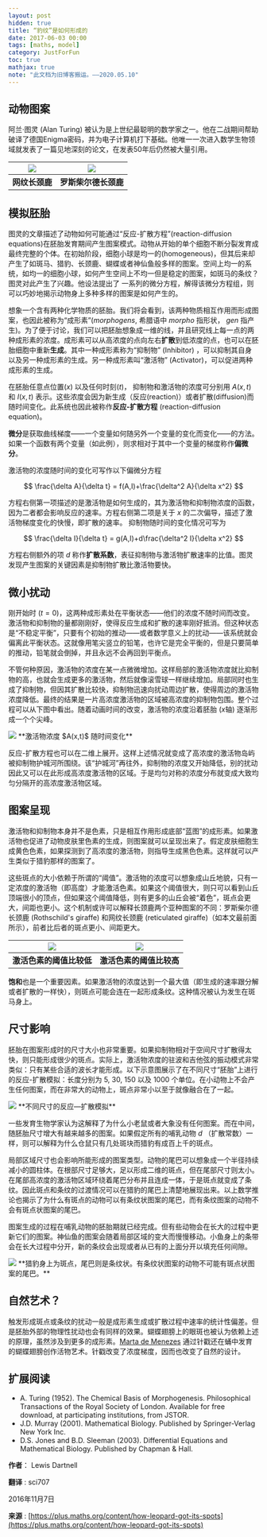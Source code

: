 ```yaml
---
layout: post
hidden: true
title: “豹纹”是如何形成的
date: 2017-06-03 00:00
tags: [maths, model]
category: JustForFun
toc: true
mathjax: true
note: "此文档为旧博客搬运。——2020.05.10"
---
```

## 动物图案
阿兰·图灵 (Alan Turing) 被认为是上世纪最聪明的数学家之一。他在二战期间帮助破译了德国Enigma密码，并为电子计算机打下基础。他唯一一次进入数学生物领域就发表了一篇见地深刻的论文，在发表50年后仍然被大量引用。


| <img src="https://plus.maths.org/issue30/features/dartnell/istock_reticulated.jpg" /> | <img src="https://plus.maths.org/issue30/features/dartnell/istock_rothschild.jpg" /> |
| :--------------------------------------: | :--------------------------------------: |
|                **网纹长颈鹿**                 |               **罗斯柴尔德长颈鹿**               |


## 模拟胚胎
图灵的文章描述了动物如何可能通过“反应-扩散方程”(reaction-diffusion equations)在胚胎发育期间产生图案模式。动物从开始的单个细胞不断分裂发育成最终完整的个体。在初始阶段，细胞小球是均一的(homogeneous)，但其后来却产生了如斑马、猎豹、长颈鹿、蝴蝶或者神仙鱼般多样的图案。空间上均一的系统，如均一的细胞小球，如何产生空间上不均一但是稳定的图案，如斑马的条纹？ 图灵对此产生了兴趣。他设法提出了 一系列的微分方程，解得该微分方程组，则可以巧妙地揭示动物身上多种多样的图案是如何产生的。

想象一个含有两种化学物质的胚胎。我们将会看到，该两种物质相互作用而形成图案，也因此被称为“成形素”(*morphogens*, 希腊语中 *morpho* 指形状， *gen* 指产生)。为了便于讨论，我们可以把胚胎想象成一维的线，并且研究线上每一点的两种成形素的浓度。成形素可以从高浓度的点向左右**扩散**到低浓度的点，也可以在胚胎细胞中重新**生成**。其中一种成形素称为“抑制物” (Inhibitor) ，可以抑制其自身以及另一种成形素的生成。另一种成形素叫“激活物” (Activator)，可以促进两种成形素的生成。

在胚胎任意点位置($x$) 以及任何时刻($t$)， 抑制物和激活物的浓度可分别用 $A(x,t)$ 和 $I(x,t)$ 表示。这些浓度会因为新生成（反应(reaction)）或者扩散(diffusion)而随时间变化。此系统也因此被称作**反应-扩散方程** (reaction-diffusion equation)。

**微分**是获取曲线梯度——一个变量如何随另外一个变量的变化而变化——的方法。如果一个函数有两个变量（如此例），则求相对于其中一个变量的梯度称作**偏微分**。

激活物的浓度随时间的变化可写作以下偏微分方程

$$
\frac{\delta A}{\delta t} = f(A,I)+\frac{\delta^2 A}{\delta x^2}
$$

方程右侧第一项描述的是激活物是如何生成的，其为激活物和抑制物浓度的函数，因为二者都会影响反应的速率。方程右侧第二项是关于 $x$ 的二次偏导，描述了激活物梯度变化的快慢，即扩散的速率。
抑制物随时间的变化情况可写为

$$
\frac{\delta I}{\delta t} = g(A,I)+d\frac{\delta^2 I}{\delta x^2}
$$

方程右侧额外的项 $d$ 称作**扩散系数**，表征抑制物与激活物扩散速率的比值。图灵发现产生图案的关键因素是抑制物扩散比激活物要快。

## 微小扰动
刚开始时 ($t=0$)，这两种成形素处在平衡状态——他们的浓度不随时间而改变。激活物和抑制物的量都刚刚好，使得反应生成和扩散的速率刚好抵消。但这种状态是“不稳定平衡”，只要有个初始的推动——或者数学意义上的扰动——该系统就会偏离此平衡状态。这就像用笔尖竖立的铅笔，也许它是完全平衡的，但是只要简单的推动，铅笔就会倒掉，并且永远不会再回到平衡点。

不管何种原因，激活物的浓度在某一点微微增加。这样局部的激活物浓度就比抑制物的高，也就会生成更多的激活物，然后就像滚雪球一样继续增加。局部同时也生成了抑制物，但因其扩散比较快，抑制物迅速向扰动周边扩散，使得周边的激活物浓度降低。最终的结果是一片高浓度激活物的区域被高浓度的抑制物包围。整个过程可以从下图中看出。随着动画时间的改变，激活物的浓度沿着胚胎 ($x$轴) 逐渐形成一个个尖峰。

<img src="https://plus.maths.org/issue30/features/dartnell/Instability.gif" />
**激活物浓度 $A(x,t)$ 随时间变化**

反应-扩散方程也可以在二维上展开。这样上述情况就变成了高浓度的激活物岛屿被抑制物护城河所围绕。该“护城河”再往外，抑制物的浓度又开始降低，别的扰动因此又可以在此形成高浓度激活物的区域。于是均匀对称的浓度分布就变成大致均匀分隔开的高浓度激活物区域。

## 图案呈现
激活物和抑制物本身并不是色素，只是相互作用形成底部“蓝图”的成形素。如果激活物也促进了动物皮肤里色素的生成，则图案就可以呈现出来了。假定皮肤细胞生成黄色色素，如果探测到了高浓度的激活物，则指导生成黑色色素。这样就可以产生类似于猎豹那样的图案了。

这些斑点的大小依赖于所谓的“阈值”。激活物的浓度可以想象成山丘地貌，只有一定浓度的激活物（即高度）才能激活色素。如果这个阈值很大，则只可以看到山丘顶端很小的顶点，但如果这个阈值降低，则有更多的山丘会被“着色”，斑点会更大，间距也更小。这个机制或许可以解释长颈鹿两个亚种图案的不同：罗斯柴尔德长颈鹿 (Rothschild's giraffe) 和网纹长颈鹿 (reticulated giraffe)（如本文最前面所示），前者比后者的斑点更小、间距更大。

| <img src="https://plus.maths.org/issue30/features/dartnell/Low_Threshold.jpg" /> | <img src="https://plus.maths.org/issue30/features/dartnell/High_Threshold.jpg" /> |
| :--------------------------------------: | :--------------------------------------: |
|              **激活色素的阈值比较低**              |              **激活色素的阈值比较高**              |

**饱和**也是一个重要因素。如果激活物的浓度达到一个最大值（即生成的速率跟分解或者扩散的一样快），则斑点可能会连在一起形成条纹。这种情况被认为发生在斑马身上。

## 尺寸影响
胚胎在图案形成时的尺寸大小也非常重要。如果抑制物相对于空间尺寸扩散得太快，则只能形成很少的斑点。实际上，激活物浓度的驻波和吉他弦的振动模式非常类似：只有某些合适的波长才能形成。以下示意图展示了在不同尺寸“胚胎”上进行的反应-扩散模拟：长度分别为 $5$, $30$, $150$ 以及 $1000$ 个单位。在小动物上不会产生任何图案，而在非常大的动物上，斑点非常小以至于就像融合在了一起。

<img src="https://plus.maths.org/issue30/features/dartnell/Domain_size.gif" />
**不同尺寸的反应—扩散模拟**

一些发育生物学家认为这解释了为什么小老鼠或者大象没有任何图案。而在中间，随胚胎尺寸增大有越来越多的图案。如果假定所有的哺乳动物 $d$ （扩散常数）一样，则可以解释为什么仓鼠只有几处斑块而猎豹有成百上千的斑点。

局部区域尺寸也会影响所能形成的图案类型。动物的尾巴可以想象成一个半径持续减小的圆柱体。在根部尺寸足够大，足以形成二维的斑点，但在尾部尺寸则太小。在尾部高浓度的激活物区域环绕着尾巴分布并且连成一体，于是斑点就变成了条纹。因此斑点和条纹的过渡情况可以在猎豹的尾巴上清楚地展现出来。以上数学推论也揭示了为什么有斑点的动物可以有条纹状图案的尾巴，而有条纹图案的动物不会有斑点状图案的尾巴。

图案生成的过程在哺乳动物的胚胎期就已经完成。但有些动物会在长大的过程中更新它们的图案。神仙鱼的图案会随着局部区域的变大而慢慢移动。小鱼身上的条带会在长大过程中分开，新的条纹会出现或者从已有的上面分开以填充任何间隙。

<img src="https://plus.maths.org/issue30/features/dartnell/iStock_cheetah.jpg" />
**猎豹身上为斑点，尾巴则是条纹状。有条纹状图案的动物不可能有斑点状图案的尾巴。**

## 自然艺术？
触发形成斑点或条纹的扰动一般是成形素生成或扩散过程中速率的统计性偏差。但是胚胎外部的物理性扰动也会有同样的效果。蝴蝶翅膀上的眼斑也被认为依赖上述的原理，虽然涉及到更多的成形素。[Marta de Menezes](http://martademenezes.com/) 通过针戳还在蛹中发育的蝴蝶翅膀创作活物艺术。针戳改变了浓度梯度，因而也改变了自然的设计。

## 扩展阅读
* A. Turing (1952). The Chemical Basis of Morphogenesis. Philosophical Transactions of the Royal Society of London. Available for free download, at participating institutions, from JSTOR.
* J.D. Murray (2001). Mathematical Biology. Published by Springer-Verlag New York Inc.
* D.S. Jones and B.D. Sleeman (2003). Differential Equations and Mathematical Biology. Published by Chapman & Hall.


**作者**： Lewis Dartnell

**翻译** : sci707

2016年11月7日

**来源** : [https://plus.maths.org/content/how-leopard-got-its-spots](https://plus.maths.org/content/how-leopard-got-its-spots)




[1]: https://plus.maths.org/issue30/features/dartnell/Instability.gif